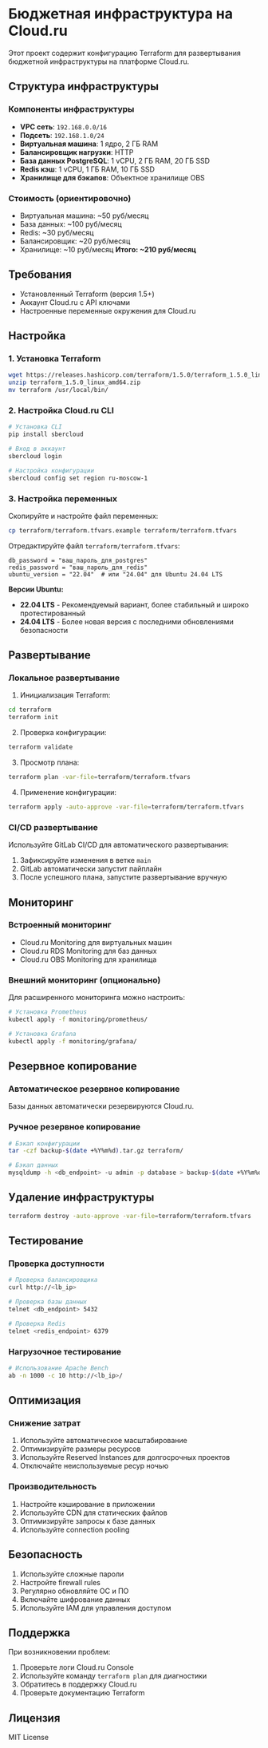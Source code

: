 # Бюджетная инфраструктура на Cloud.ru

Этот проект содержит конфигурацию Terraform для развертывания бюджетной инфраструктуры на платформе Cloud.ru.

## Структура инфраструктуры

### Компоненты инфраструктуры
- **VPC сеть**: `192.168.0.0/16`
- **Подсеть**: `192.168.1.0/24`
- **Виртуальная машина**: 1 ядро, 2 ГБ RAM
- **Балансировщик нагрузки**: HTTP
- **База данных PostgreSQL**: 1 vCPU, 2 ГБ RAM, 20 ГБ SSD
- **Redis кэш**: 1 vCPU, 1 ГБ RAM, 10 ГБ SSD
- **Хранилище для бэкапов**: Объектное хранилище OBS

### Стоимость (ориентировочно)
- Виртуальная машина: ~50 руб/месяц
- База данных: ~100 руб/месяц
- Redis: ~30 руб/месяц
- Балансировщик: ~20 руб/месяц
- Хранилище: ~10 руб/месяц
**Итого: ~210 руб/месяц**

## Требования

- Установленный Terraform (версия 1.5+)
- Аккаунт Cloud.ru с API ключами
- Настроенные переменные окружения для Cloud.ru

## Настройка

### 1. Установка Terraform

```bash
wget https://releases.hashicorp.com/terraform/1.5.0/terraform_1.5.0_linux_amd64.zip
unzip terraform_1.5.0_linux_amd64.zip
mv terraform /usr/local/bin/
```

### 2. Настройка Cloud.ru CLI

```bash
# Установка CLI
pip install sbercloud

# Вход в аккаунт
sbercloud login

# Настройка конфигурации
sbercloud config set region ru-moscow-1
```

### 3. Настройка переменных

Скопируйте и настройте файл переменных:

```bash
cp terraform/terraform.tfvars.example terraform/terraform.tfvars
```

Отредактируйте файл `terraform/terraform.tfvars`:

```hcl
db_password = "ваш_пароль_для_postgres"
redis_password = "ваш_пароль_для_redis"
ubuntu_version = "22.04"  # или "24.04" для Ubuntu 24.04 LTS
```

**Версии Ubuntu:**
- **22.04 LTS** - Рекомендуемый вариант, более стабильный и широко протестированный
- **24.04 LTS** - Более новая версия с последними обновлениями безопасности

## Развертывание

### Локальное развертывание

1. Инициализация Terraform:
```bash
cd terraform
terraform init
```

2. Проверка конфигурации:
```bash
terraform validate
```

3. Просмотр плана:
```bash
terraform plan -var-file=terraform/terraform.tfvars
```

4. Применение конфигурации:
```bash
terraform apply -auto-approve -var-file=terraform/terraform.tfvars
```

### CI/CD развертывание

Используйте GitLab CI/CD для автоматического развертывания:

1. Зафиксируйте изменения в ветке `main`
2. GitLab автоматически запустит пайплайн
3. После успешного плана, запустите развертывание вручную

## Мониторинг

### Встроенный мониторинг
- Cloud.ru Monitoring для виртуальных машин
- Cloud.ru RDS Monitoring для баз данных
- Cloud.ru OBS Monitoring для хранилища

### Внешний мониторинг (опционально)
Для расширенного мониторинга можно настроить:

```bash
# Установка Prometheus
kubectl apply -f monitoring/prometheus/

# Установка Grafana
kubectl apply -f monitoring/grafana/
```

## Резервное копирование

### Автоматическое резервное копирование
Базы данных автоматически резервируются Cloud.ru.

### Ручное резервное копирование
```bash
# Бэкап конфигурации
tar -czf backup-$(date +%Y%m%d).tar.gz terraform/

# Бэкап данных
mysqldump -h <db_endpoint> -u admin -p database > backup-$(date +%Y%m%d).sql
```

## Удаление инфраструктуры

```bash
terraform destroy -auto-approve -var-file=terraform/terraform.tfvars
```

## Тестирование

### Проверка доступности
```bash
# Проверка балансировщика
curl http://<lb_ip>

# Проверка базы данных
telnet <db_endpoint> 5432

# Проверка Redis
telnet <redis_endpoint> 6379
```

### Нагрузочное тестирование
```bash
# Использование Apache Bench
ab -n 1000 -c 10 http://<lb_ip>/
```

## Оптимизация

### Снижение затрат
1. Используйте автоматическое масштабирование
2. Оптимизируйте размеры ресурсов
3. Используйте Reserved Instances для долгосрочных проектов
4. Отключайте неиспользуемые ресур ночью

### Производительность
1. Настройте кэширование в приложении
2. Используйте CDN для статических файлов
3. Оптимизируйте запросы к базе данных
4. Используйте connection pooling

## Безопасность

1. Используйте сложные пароли
2. Настройте firewall rules
3. Регулярно обновляйте ОС и ПО
4. Включайте шифрование данных
5. Используйте IAM для управления доступом

## Поддержка

При возникновении проблем:
1. Проверьте логи Cloud.ru Console
2. Используйте команду `terraform plan` для диагностики
3. Обратитесь в поддержку Cloud.ru
4. Проверьте документацию Terraform

## Лицензия

MIT License